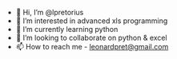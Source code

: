 - 👋 Hi, I’m @lpretorius
- 👀 I’m interested in advanced xls programming
- 🌱 I’m currently learning python
- 💞️ I’m looking to collaborate on python & excel
- 📫 How to reach me - leonardpret@gmail.com

<!---
lpretorius/lpretorius is a ✨ special ✨ repository because its `README.md` (this file) appears on your GitHub profile.
You can click the Preview link to take a look at your changes.
--->
